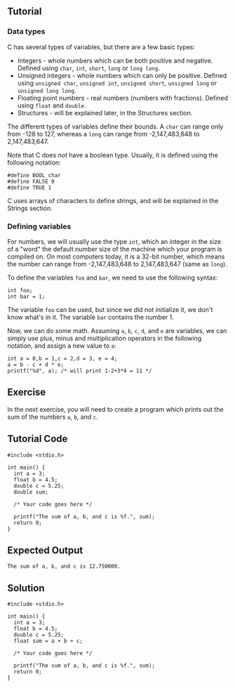 Tutorial
--------

### Data types

C has several types of variables, but there are a few basic types:

* Integers - whole numbers which can be both positive and negative. Defined using `char`, `int`, `short`, `long` or `long long`.
* Unsigned integers - whole numbers which can only be positive. Defined using `unsigned char`, `unsigned int`, `unsigned short`, `unsigned long` or `unsigned long long`.
* Floating point numbers - real numbers (numbers with fractions). Defined using `float` and `double`.
* Structures - will be explained later, in the Structures section.

The different types of variables define their bounds. A `char` can range only from -128 to 127, whereas a `long` can range from -2,147,483,648 to 2,147,483,647.

Note that C does _not_ have a boolean type. Usually, it is defined using the following notation:

    #define BOOL char
    #define FALSE 0
    #define TRUE 1

C uses arrays of characters to define strings, and will be explained in the Strings section.

### Defining variables

For numbers, we will usually use the type `int`, which an integer in the size of a "word" the default number size of the machine which your program is
compiled on. On most computers today, it is a 32-bit number, which means the number can range from -2,147,483,648 to 2,147,483,647 (same as `long`).

To define the variables `foo` and `bar`, we need to use the following syntax:

    int foo;
    int bar = 1;

The variable `foo` can be used, but since we did not initialize it, we don't know what's in it. The variable `bar` contains the number 1.

Now, we can do some math. Assuming `a`, `b`, `c`, `d`, and `e` are variables, we can simply use plus, minus and multiplication operators
in the following notation, and assign a new value to `a`:

    int a = 0,b = 1,c = 2,d = 3, e = 4;
    a = b - c + d * e;
    printf("%d", a); /* will print 1-2+3*4 = 11 */

Exercise
--------

In the next exercise, you will need to create a program which prints out the sum of the numbers `a`, `b`, and `c`.

Tutorial Code
-------------

    #include <stdio.h>

    int main() {
      int a = 3;
      float b = 4.5;
      double c = 5.25;
      double sum;

      /* Your code goes here */

      printf("The sum of a, b, and c is %f.", sum);
      return 0;
    }

Expected Output
---------------
    The sum of a, b, and c is 12.750000.

Solution
--------
    #include <stdio.h>

    int main() {
      int a = 3;
      float b = 4.5;
      double c = 5.25;
      float sum = a + b + c;

      /* Your code goes here */

      printf("The sum of a, b, and c is %f.", sum);
      return 0;
    }
